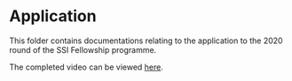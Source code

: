 # Application

This folder contains documentations relating to the application to the 2020 round of the SSI Fellowship programme.

The completed video can be viewed [here]([https://www.dropbox.com/s/kcf4s75zdk6hg54/sarah-gibson.mp4?dl=0](https://youtu.be/lmytzycaDdc?si=wVNOn3-uFcrLur7d)).
